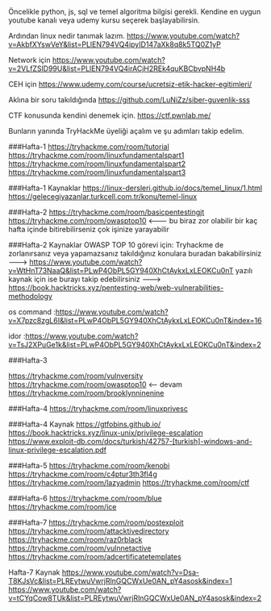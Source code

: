 Öncelikle python, js, sql ve temel algoritma bilgisi gerekli.
Kendine en uygun youtube kanalı veya udemy kursu seçerek başlayabilirsin.

Ardından linux nedir tanımak lazım.
https://www.youtube.com/watch?v=AkbfXYswVeY&list=PLlEN794VQ4ipyID147aXk8q8k5TQ0Z1yP

Network için 
https://www.youtube.com/watch?v=2VLfZSlD99U&list=PLlEN794VQ4irACjH2REk4quKBCbvpNH4b

CEH için 
https://www.udemy.com/course/ucretsiz-etik-hacker-egitimleri/

Aklına bir soru takıldığında 
https://github.com/LuNiZz/siber-guvenlik-sss

CTF konusunda kendini denemek için.
https://ctf.pwnlab.me/

Bunların yanında TryHackMe üyeliği açalım ve şu adımları takip edelim. 

###Hafta-1
https://tryhackme.com/room/tutorial
https://tryhackme.com/room/linuxfundamentalspart1
https://tryhackme.com/room/linuxfundamentalspart2
https://tryhackme.com/room/linuxfundamentalspart3

###Hafta-1 Kaynaklar
https://linux-dersleri.github.io/docs/temel_linux/1.html
https://gelecegiyazanlar.turkcell.com.tr/konu/temel-linux

###Hafta-2
https://tryhackme.com/room/basicpentestingjt
https://tryhackme.com/room/owasptop10 <--- bu biraz zor olabilir bir kaç hafta içinde bitirebilirseniz çok işinize yarayabilir

###Hafta-2 Kaynaklar
OWASP TOP 10 görevi için: Tryhackme de zorlanırsanız veya yapamazsanız takıldığınız konulara  buradan bakabilirsiniz --->
https://www.youtube.com/watch?v=WtHnT73NaaQ&list=PLwP4ObPL5GY940XhCtAykxLxLEOKCu0nT
yazılı kaynak için ise burayı takip edebilirsiniz ---> https://book.hacktricks.xyz/pentesting-web/web-vulnerabilities-methodology

os command :https://www.youtube.com/watch?v=X7pzc8zgL6I&list=PLwP4ObPL5GY940XhCtAykxLxLEOKCu0nT&index=16

idor :https://www.youtube.com/watch?v=TsJ2XPuGe1k&list=PLwP4ObPL5GY940XhCtAykxLxLEOKCu0nT&index=2

###Hafta-3

https://tryhackme.com/room/vulnversity
https://tryhackme.com/room/owasptop10 <-- devam
https://tryhackme.com/room/brooklynninenine

###Hafta-4
https://tryhackme.com/room/linuxprivesc

###Hafta-4 Kaynak
https://gtfobins.github.io/
https://book.hacktricks.xyz/linux-unix/privilege-escalation
https://www.exploit-db.com/docs/turkish/42757-[turkish]-windows-and-linux-privilege-escalation.pdf

###Hafta-5
https://tryhackme.com/room/kenobi
https://tryhackme.com/room/c4ptur3th3fl4g
https://tryhackme.com/room/lazyadmin
https://tryhackme.com/room/ctf

###Hafta-6
https://tryhackme.com/room/blue
https://tryhackme.com/room/ice

###Hafta-7
https://tryhackme.com/room/postexploit
https://tryhackme.com/room/attacktivedirectory
https://tryhackme.com/room/raz0rblack
https://tryhackme.com/room/vulnnetactive
https://tryhackme.com/room/adcertificatetemplates

Hafta-7 Kaynak
https://www.youtube.com/watch?v=Dsa-T8KJsVc&list=PLREytwuVwrjRlnGQCWxUe0AN_pY4asosk&index=1
https://www.youtube.com/watch?v=tCYqCow8TUk&list=PLREytwuVwrjRlnGQCWxUe0AN_pY4asosk&index=2















